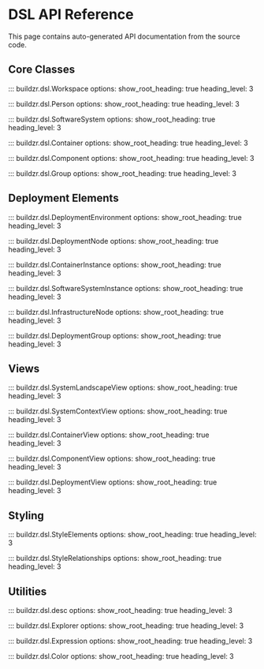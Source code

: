 # DSL API Reference

This page contains auto-generated API documentation from the source code.

## Core Classes

::: buildzr.dsl.Workspace
    options:
      show_root_heading: true
      heading_level: 3

::: buildzr.dsl.Person
    options:
      show_root_heading: true
      heading_level: 3

::: buildzr.dsl.SoftwareSystem
    options:
      show_root_heading: true
      heading_level: 3

::: buildzr.dsl.Container
    options:
      show_root_heading: true
      heading_level: 3

::: buildzr.dsl.Component
    options:
      show_root_heading: true
      heading_level: 3

::: buildzr.dsl.Group
    options:
      show_root_heading: true
      heading_level: 3

## Deployment Elements

::: buildzr.dsl.DeploymentEnvironment
    options:
      show_root_heading: true
      heading_level: 3

::: buildzr.dsl.DeploymentNode
    options:
      show_root_heading: true
      heading_level: 3

::: buildzr.dsl.ContainerInstance
    options:
      show_root_heading: true
      heading_level: 3

::: buildzr.dsl.SoftwareSystemInstance
    options:
      show_root_heading: true
      heading_level: 3

::: buildzr.dsl.InfrastructureNode
    options:
      show_root_heading: true
      heading_level: 3

::: buildzr.dsl.DeploymentGroup
    options:
      show_root_heading: true
      heading_level: 3

## Views

::: buildzr.dsl.SystemLandscapeView
    options:
      show_root_heading: true
      heading_level: 3

::: buildzr.dsl.SystemContextView
    options:
      show_root_heading: true
      heading_level: 3

::: buildzr.dsl.ContainerView
    options:
      show_root_heading: true
      heading_level: 3

::: buildzr.dsl.ComponentView
    options:
      show_root_heading: true
      heading_level: 3

::: buildzr.dsl.DeploymentView
    options:
      show_root_heading: true
      heading_level: 3

## Styling

::: buildzr.dsl.StyleElements
    options:
      show_root_heading: true
      heading_level: 3

::: buildzr.dsl.StyleRelationships
    options:
      show_root_heading: true
      heading_level: 3

## Utilities

::: buildzr.dsl.desc
    options:
      show_root_heading: true
      heading_level: 3

::: buildzr.dsl.Explorer
    options:
      show_root_heading: true
      heading_level: 3

::: buildzr.dsl.Expression
    options:
      show_root_heading: true
      heading_level: 3

::: buildzr.dsl.Color
    options:
      show_root_heading: true
      heading_level: 3

